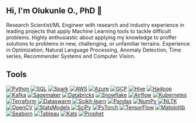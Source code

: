 ### 
## Hi, I'm Olukunle O., PhD 👋

Research Scientist/ML Engineer with research and industry experience in leading projects that apply Machine Learning tools to tackle difficult problems. Highly enthusiastic about applying my knowledge to proffer solutions to problems in new, challenging, or unfamiliar terrains. Experience in Optimization, Natural Language Processing, Anomaly Detection, Time series, Recommender Systems and Computer Vision.  

## Tools

[![Python](https://img.shields.io/badge/Python-blue.svg)](https://www.python.org/)
[![SQL](https://img.shields.io/badge/SQL-orange.svg)](https://www.mysql.com/)
[![Spark](https://img.shields.io/badge/Apache%20Spark-red.svg)](https://spark.apache.org/)
[![AWS](https://img.shields.io/badge/AWS-Cloud-orange.svg)](https://aws.amazon.com/)
[![Azure](https://img.shields.io/badge/Azure-Cloud-blue.svg)](https://azure.microsoft.com/)
[![GCP](https://img.shields.io/badge/GCP-Cloud-blue.svg)](https://cloud.google.com/)
[![Hive](https://img.shields.io/badge/Hive-yellowgreen.svg)](https://hive.apache.org/)
[![Hadoop](https://img.shields.io/badge/Hadoop-yellow.svg)](https://hadoop.apache.org/)
[![Kafka](https://img.shields.io/badge/Kafka-blue.svg)](https://kafka.apache.org/)
[![Sagemaker](https://img.shields.io/badge/Sagemaker-blueviolet.svg)](https://aws.amazon.com/sagemaker/)
[![Databricks](https://img.shields.io/badge/Databricks-blueviolet.svg)](https://databricks.com/)
[![Snowflake](https://img.shields.io/badge/Snowflake-blueviolet.svg)](https://www.snowflake.com/)
[![Airflow](https://img.shields.io/badge/Airflow-blue.svg)](https://airflow.apache.org/)
[![Kubernetes](https://img.shields.io/badge/Kubernetes-blue.svg)](https://kubernetes.io/)
[![Terraform](https://img.shields.io/badge/Terraform-lightgrey.svg)](https://www.terraform.io/)
[![Dataswarm](https://img.shields.io/badge/Dataswarm-lightgrey.svg)](https://dataswarm.dev/)
[![Scikit-learn](https://img.shields.io/badge/Scikit--learn-yellow.svg)](https://scikit-learn.org/)
[![Pandas](https://img.shields.io/badge/Pandas-yellow.svg)](https://pandas.pydata.org/)
[![NumPy](https://img.shields.io/badge/NumPy-blue.svg)](https://numpy.org/)
[![NLTK](https://img.shields.io/badge/NLTK-yellowgreen.svg)](https://www.nltk.org/)
[![OpenCV](https://img.shields.io/badge/OpenCV-blue.svg)](https://opencv.org/)
[![StatsModels](https://img.shields.io/badge/StatsModels-lightgrey.svg)](https://www.statsmodels.org/)
[![SciPy](https://img.shields.io/badge/SciPy-lightgrey.svg)](https://www.scipy.org/)
[![PyTorch](https://img.shields.io/badge/PyTorch-orange.svg)](https://pytorch.org/)
[![TensorFlow](https://img.shields.io/badge/TensorFlow-orange.svg)](https://www.tensorflow.org/)
[![Matplotlib](https://img.shields.io/badge/Matplotlib-blueviolet.svg)](https://matplotlib.org/)
[![Seaborn](https://img.shields.io/badge/Seaborn-blueviolet.svg)](https://seaborn.pydata.org/)
[![Tableau](https://img.shields.io/badge/Tableau-yellow.svg)](https://www.tableau.com/)
[![Kats](https://img.shields.io/badge/Kats-yellowgreen.svg)](https://github.com/facebookresearch/Kats)
[![Prophet](https://img.shields.io/badge/Prophet-lightgrey.svg)](https://facebook.github.io/prophet/)
<!--
**Qunlexie/Qunlexie** is a ✨ _special_ ✨ repository because its `README.md` (this file) appears on your GitHub profile.

Here are some ideas to get you started:

- 🔭 I’m currently working on ...
- 🌱 I’m currently learning ...
- 👯 I’m looking to collaborate on ...
- 🤔 I’m looking for help with ...
- 💬 Ask me about ...
- 📫 How to reach me: ...
- 😄 Pronouns: ...
- ⚡ Fun fact: ...
-->
